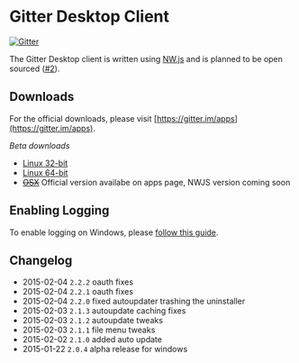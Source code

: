 Gitter Desktop Client
===============================

[![Gitter](https://badges.gitter.im/Join%20Chat.svg)](https://gitter.im/gitterHQ/desktop?utm_source=badge&utm_medium=badge&utm_campaign=pr-badge&utm_content=badge)

The Gitter Desktop client is written using [NW.js](http://nwjs.io/) and is planned to be open sourced ([#2](https://github.com/gitterHQ/desktop/issues/2)). 

Downloads
---------

For the official downloads, please visit [https://gitter.im/apps](https://gitter.im/apps).

*Beta downloads*

* [Linux 32-bit](https://update.gitter.im/linux32/gitter_2.2.2_i386.deb)
* [Linux 64-bit](https://update.gitter.im/linux64/gitter_2.2.2_amd64.deb)
* [~~OSX~~]() Official version availabe on apps page, NWJS version coming soon

Enabling Logging
----------------
To enable logging on Windows, please [follow this guide](https://gist.github.com/trevorah/bfeb4ad69e4633dc76c5).

Changelog
---------
* 2015-02-04 `2.2.2` oauth fixes
* 2015-02-04 `2.2.1` oauth fixes
* 2015-02-04 `2.2.0` fixed autoupdater trashing the uninstaller
* 2015-02-03 `2.1.3` autoupdate caching fixes
* 2015-02-03 `2.1.2` autoupdate tweaks
* 2015-02-03 `2.1.1` file menu tweaks
* 2015-02-02 `2.1.0` added auto update
* 2015-01-22 `2.0.4` alpha release for windows

